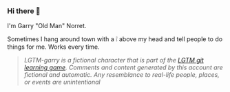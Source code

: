 ### Hi there 👋

I'm Garry "Old Man" Norret.

Sometimes I hang around town with a ❕ above my head and tell people to do things for me. Works every time.

> *LGTM-garry is a fictional character that is part of the [LGTM git learning game](https://github.com/meseta/lgtm/). Comments and content generated by this account are fictional and automatic. Any resemblance to real-life people, places, or events are unintentional*
